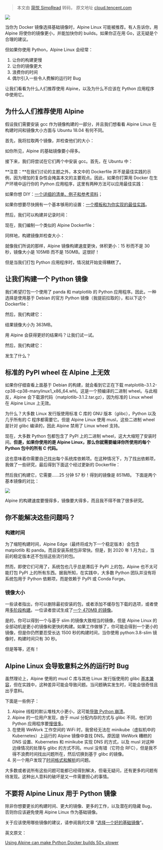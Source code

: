 > 本文由 [简悦 SimpRead](http://ksria.com/simpread/) 转码， 原文地址 [cloud.tencent.com](https://cloud.tencent.com/developer/news/600722)

![](https://ask.qcloudimg.com/http-save/yehe-8507090/ubqaov34je.jpeg?imageView2/2/w/1620)

当你为 Docker 镜像选择基础镜像时，Alpine Linux 可能被推荐。有人告诉你，用 Alpine 将使你的镜像更小，并能加快你的 builds。如果你正在用 Go，这无疑是个合理的建议。

但如果你使用 Python，Alpine Linux 会经常：

1.  让你的构建更慢
2.  让你的镜像更大
3.  浪费你的时间
4.  偶尔引入一些令人费解的运行时 Bug

让我们看看为什么人们推荐使用 Alpine，以及为什么不应该在 Python 应用程序中使用它。

为什么人们推荐使用 Alpine
----------------

假设我们需要安装 gcc 作为镜像构建的一部分，并且我们想看看 Alpine Linux 在构建时间和镜像大小方面与 Ubuntu 18.04 有何不同。

首先，我将拉取两个镜像，并检查他们的大小：

如你所见，Alpine 的基础镜像要小得多。

接下来，我们将尝试在它们两个中安装 gcc。首先，在 Ubuntu 中：

**注意：**在我们讨论的主题之外，本文中的 Dockerfile 并不是最佳实践的示例，因为增加的复杂性会掩盖本文的主要观点。因此，如果你打算用 Docker 在生产环境中运行你的 Python 应用程序，这里有两种方法可以应用最佳实践：

如果你想 DIY：[一个详细的清单、例子和参考资料](https://pythonspeed.com/products/productionchecklist/)；

如果你想要尽快拥有一个基本够用的设置：[一个模板和为你实现的最佳实践](https://pythonspeed.com/products/pythoncontainer/)。

然后，我们可以构建并记录时间：

现在，我们编制一个类似的 Alpine Dockerfile：

同样地，构建镜像并检查大小：

就像我们所说的那样，Alpine 镜像构建速度更快，体积更小：15 秒而不是 30 秒，镜像大小是 105MB 而不是 150MB。这很好！

但是当我们打包 Python 应用程序时，情况就开始变得糟糕了。

让我们构建一个 Python 镜像
-----------------

我们希望打包一个使用了 panda 和 matplotlib 的 Python 应用程序。因此，一种选择是使用基于 Debian 的官方 Python 镜像（我提前拉取的），和以下这个 Dockerfile：

然后，我们构建它：

结果镜像大小为 363MB。

用 Alpine 会获得更好的结果吗？让我们试一试。

然后，我们构建它：

发生了什么？

标准的 PyPI wheel 在 Alpine 上无效
---------------------------

如果你仔细查看上面基于 Debian 的构建，就会看到它正在下载 matplotlib-3.1.2-cp38-cp38-manylinux1_x86_64.whl。这是一个预编译的二进制 wheel。与此相反，Alpine 会下载源代码（matplotlib-3.1.2.tar.gz），因为标准的 Linux wheel 在 Alpine Linux 上无效。

为什么？大多数 Linux 发行版使用标准 C 库的 GNU 版本（glibc），Python 以及几乎所有的 C 程序都需要它。但是 Alpine Linux 使用 musl，这些二进制 wheel 是针对 glibc 编译的，因此 Alpine 禁用了 Linux wheel 支持。

现在，大多数 Python 包都包含了 PyPI 上的二进制 wheel，这大大缩短了安装时间。**但是，如果你使用的是 Alpine Linux，那么你就需要编译你所使用的每个 Python 包中的所有 C 代码。**

这也意味着你需要自己找出每个系统库依赖项。在这种情况下，为了找出依赖项，我做了一些研究，最后得到下面这个经过更新的 Dockerfile：

然后我们构建它，它需要……25 分钟 57 秒！得到的镜像是 851MB。 下面是两个基本镜像的对比：

![](https://ask.qcloudimg.com/http-save/yehe-8507090/farg35ev3e.jpeg)

Alpine 的构建速度要慢得多，镜像要大得多，而且我不得不做了很多研究。

你不能解决这些问题吗？
-----------

### 构建时间

为了缩短构建时间，Alpine Edge（最终将成为下一个稳定版本）会包含 matplotlib 和 panda。而且安装系统包非常快。但是，到 2020 年 1 月为止，当前的稳定版本还不包括这些流行的包。

然而，即使它们可用了，系统包也几乎总是滞后于 PyPI 上的包，Alpine 也不太可能打包 PyPI 上的所有东西。据我所知，在实践中，大多数 Python 团队并没有将系统包用于 Python 依赖项，而是依赖于 PyPI 或 Conda Forge。

### 镜像大小

一些读者指出，你可以删除最初安装的包，或者添加不缓存包下载的选项，或者使用[多阶段构建](https://pythonspeed.com/articles/smaller-python-docker-images/)。一位读者尝试生成了[一个 470MB 的镜像](https://lobste.rs/s/ahzafb/alpine_makes_python_docker_builds_50x#c_5qzhdx)。

是的，你可以得到一个与基于 slim 的镜像大致相当的镜像，但是 Alpine Linux 的全部动机是更小的镜像和更快的构建。如果工作做够了，你可能会得到一个更小的镜像，但是你仍然要忍受长达 1500 秒的构建时间，当你使用 python:3.8-slim 镜像时，构建时间只有 30 秒。

但是等等，还有！

Alpine Linux 会导致意料之外的运行时 Bug
----------------------------

虽然理论上，Alpine 使用的 musl C 库与其他 Linux 发行版使用的 glibc [基本兼容](https://wiki.musl-libc.org/functional-differences-from-glibc.html)，但在实践中，这种差异可能会导致问题。当问题确实发生时，可能会很奇怪且出乎意料。

下面是一些例子：

1.  Alpine 线程的默认堆栈大小更小，这可能[导致 Python 崩溃](https://bugs.python.org/issue32307)。
2.  Alpine 的一位用户发现，由于 musl 分配内存的方式与 glibc 不同，他们的 Python 应用程序要[慢很多](https://superuser.com/questions/1219609/why-is-the-alpine-docker-image-over-50-slower-than-the-ubuntu-image)。
3.  在使用 WeWork 工作空间的 WiFi 时，我曾经无法在 minikube（虚拟机中的 Kubernetes）上运行的 Alpine 镜像中查找 DNS。原因是 WeWork 糟糕的 DNS 设置、Kubernetes 和 minikube 实现 DNS 的方式，以及 musl 对这种边缘情况的处理与 glibc 的方式不同。musl 没有错（它符合 RFC），但是我不得不浪费时间找出问题所在，然后切换到基于 glibc 的镜像。
4.  另一个用户发现了[时间格式和解析](https://github.com/iron-io/dockers/issues/42#issuecomment-290763088)的问题。

大多数或者说所有这些问题可能都已经得到解决，但毫无疑问，还有更多的问题有待发现。这种出人意料的破坏是又一件需要担心的事情。

不要将 Alpine Linux 用于 Python 镜像
-----------------------------

除非你想要更长的构建时间、更大的镜像、更多的工作，以及潜在的隐藏 Bug，否则你应该避免使用 Alpine Linux 作为基础镜像。

关于应该使用哪些镜像的建议，请参阅我的文章 “[选择一个好的基础镜像](https://pythonspeed.com/articles/base-image-python-docker-images/)”。

英文原文：

[Using Alpine can make Python Docker builds 50× slower](https://pythonspeed.com/articles/alpine-docker-python)